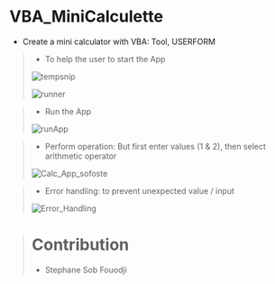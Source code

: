 # VBA_MiniCalculette

- Create a mini calculator with VBA: Tool, USERFORM

>
> - To help the user to start the App
>
> ![tempsnip](https://user-images.githubusercontent.com/28387985/120244498-a4ac2880-c26a-11eb-91bd-570ff254cea7.png)
>
> ![runner](https://user-images.githubusercontent.com/28387985/120244511-ae359080-c26a-11eb-8cd8-1d4d5485cedd.PNG)
>

>
> - Run the App
>
> ![runApp](https://user-images.githubusercontent.com/28387985/120244536-c1486080-c26a-11eb-9169-05cbd70df643.PNG)
>

>
> - Perform operation: But first enter values (1 & 2), then select arithmetic operator 
>
> ![Calc_App_sofoste](https://user-images.githubusercontent.com/28387985/120244561-d2916d00-c26a-11eb-8d54-494990e3d212.PNG)
>

>
> - Error handling: to prevent unexpected value / input
>
> ![Error_Handling](https://user-images.githubusercontent.com/28387985/120244654-1e441680-c26b-11eb-8074-2b990721e9eb.PNG)
>


>
> # Contribution
>
> - Stephane Sob Fouodji
>
